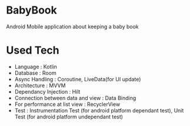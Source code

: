 # BabyBook
Android Mobile application about keeping a baby book

# Used Tech
- Language : Kotlin
- Database : Room
- Async Handling : Coroutine, LiveData(for UI update)
- Architecture : MVVM
- Dependancy Injection : Hilt
- Connection between data and view : Data Binding
- For performance at list view : RecyclerView
- Test : Instrumentation Test (for android platform dependant test), Unit Test (for android platform undependant test)
